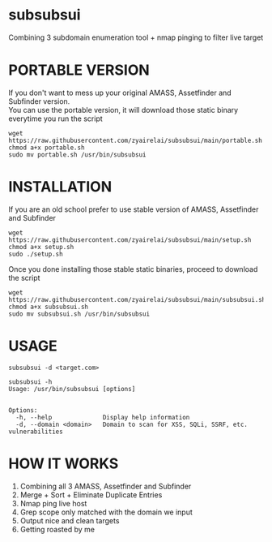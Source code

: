 # subsubsui
Combining 3 subdomain enumeration tool + nmap pinging to filter live target 

# PORTABLE VERSION
If you don't want to mess up your original AMASS, Assetfinder and Subfinder version.  
You can use the portable version, it will download those static binary everytime you run the script
```
wget https://raw.githubusercontent.com/zyairelai/subsubsui/main/portable.sh
chmod a+x portable.sh
sudo mv portable.sh /usr/bin/subsubsui
```

# INSTALLATION
If you are an old school prefer to use stable version of AMASS, Assetfinder and Subfinder
```
wget https://raw.githubusercontent.com/zyairelai/subsubsui/main/setup.sh
chmod a+x setup.sh
sudo ./setup.sh
```
Once you done installing those stable static binaries, proceed to download the script
```
wget https://raw.githubusercontent.com/zyairelai/subsubsui/main/subsubsui.sh
chmod a+x subsubsui.sh
sudo mv subsubsui.sh /usr/bin/subsubsui
```

# USAGE
```
subsubsui -d <target.com>
```
```
subsubsui -h
Usage: /usr/bin/subsubsui [options]


Options:
  -h, --help              Display help information
  -d, --domain <domain>   Domain to scan for XSS, SQLi, SSRF, etc. vulnerabilities
```

# HOW IT WORKS
1. Combining all 3 AMASS, Assetfinder and Subfinder
2. Merge + Sort + Eliminate Duplicate Entries
3. Nmap ping live host
4. Grep scope only matched with the domain we input
5. Output nice and clean targets
6. Getting roasted by me 
